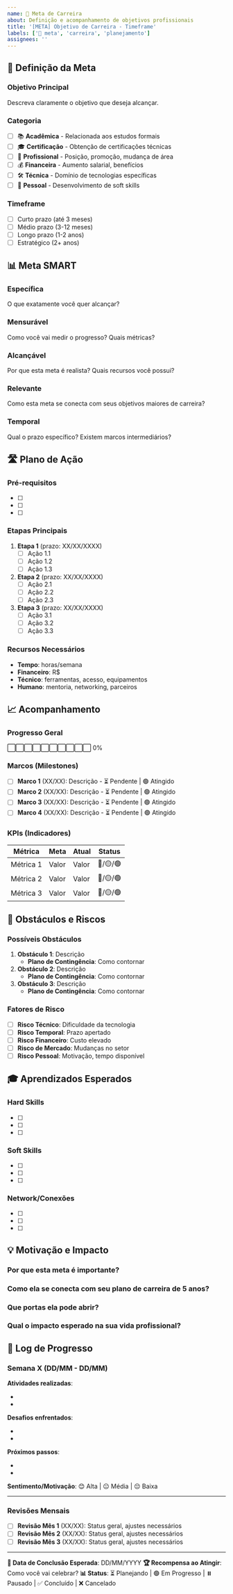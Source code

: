 ```yaml
---
name: 🎯 Meta de Carreira
about: Definição e acompanhamento de objetivos profissionais
title: '[META] Objetivo de Carreira - Timeframe'
labels: ['🎯 meta', 'carreira', 'planejamento']
assignees: ''
---
```


## 🎯 Definição da Meta

### Objetivo Principal

Descreva claramente o objetivo que deseja alcançar.

### Categoria

- [ ] 📚 **Acadêmica** - Relacionada aos estudos formais
- [ ] 🎓 **Certificação** - Obtenção de certificações técnicas  
- [ ] 💼 **Profissional** - Posição, promoção, mudança de área
- [ ] 💰 **Financeira** - Aumento salarial, benefícios
- [ ] 🛠️ **Técnica** - Domínio de tecnologias específicas
- [ ] 🌟 **Pessoal** - Desenvolvimento de soft skills

### Timeframe

- [ ] Curto prazo (até 3 meses)
- [ ] Médio prazo (3-12 meses)  
- [ ] Longo prazo (1-2 anos)
- [ ] Estratégico (2+ anos)

## 📊 Meta SMART

### Específica

O que exatamente você quer alcançar?

### Mensurável

Como você vai medir o progresso? Quais métricas?

### Alcançável

Por que esta meta é realista? Quais recursos você possui?

### Relevante

Como esta meta se conecta com seus objetivos maiores de carreira?

### Temporal

Qual o prazo específico? Existem marcos intermediários?

## 🛣️ Plano de Ação

### Pré-requisitos

- [ ]  
- [ ]  
- [ ]  

### Etapas Principais

1. **Etapa 1** (prazo: XX/XX/XXXX)
   - [ ] Ação 1.1
   - [ ] Ação 1.2
   - [ ] Ação 1.3

2. **Etapa 2** (prazo: XX/XX/XXXX)  
   - [ ] Ação 2.1
   - [ ] Ação 2.2
   - [ ] Ação 2.3

3. **Etapa 3** (prazo: XX/XX/XXXX)
   - [ ] Ação 3.1
   - [ ] Ação 3.2
   - [ ] Ação 3.3

### Recursos Necessários

- **Tempo**: horas/semana
- **Financeiro**: R$  
- **Técnico**: ferramentas, acesso, equipamentos
- **Humano**: mentoria, networking, parceiros

## 📈 Acompanhamento

### Progresso Geral

⬜⬜⬜⬜⬜⬜⬜⬜⬜⬜ 0%

### Marcos (Milestones)

- [ ] **Marco 1** (XX/XX): Descrição - ⏳ Pendente | 🟢 Atingido
- [ ] **Marco 2** (XX/XX): Descrição - ⏳ Pendente | 🟢 Atingido  
- [ ] **Marco 3** (XX/XX): Descrição - ⏳ Pendente | 🟢 Atingido
- [ ] **Marco 4** (XX/XX): Descrição - ⏳ Pendente | 🟢 Atingido

### KPIs (Indicadores)

| Métrica | Meta | Atual | Status |
|---------|------|-------|---------|
| Métrica 1 | Valor | Valor | 🔴/🟡/🟢 |
| Métrica 2 | Valor | Valor | 🔴/🟡/🟢 |
| Métrica 3 | Valor | Valor | 🔴/🟡/🟢 |

## 🚧 Obstáculos e Riscos

### Possíveis Obstáculos

1. **Obstáculo 1**: Descrição
   - **Plano de Contingência**: Como contornar
2. **Obstáculo 2**: Descrição  
   - **Plano de Contingência**: Como contornar
3. **Obstáculo 3**: Descrição
   - **Plano de Contingência**: Como contornar

### Fatores de Risco

- [ ] **Risco Técnico**: Dificuldade da tecnologia
- [ ] **Risco Temporal**: Prazo apertado  
- [ ] **Risco Financeiro**: Custo elevado
- [ ] **Risco de Mercado**: Mudanças no setor
- [ ] **Risco Pessoal**: Motivação, tempo disponível

## 🎓 Aprendizados Esperados

### Hard Skills

- [ ]  
- [ ]  
- [ ]  

### Soft Skills

- [ ]  
- [ ]  
- [ ]  

### Network/Conexões

- [ ]  
- [ ]  
- [ ]  

## 💡 Motivação e Impacto

### Por que esta meta é importante?

### Como ela se conecta com seu plano de carreira de 5 anos?

### Que portas ela pode abrir?

### Qual o impacto esperado na sua vida profissional?

## 📝 Log de Progresso

### Semana X (DD/MM - DD/MM)

**Atividades realizadas**:

-  
-  

**Desafios enfrentados**:

-  
-  

**Próximos passos**:

-  
-  

**Sentimento/Motivação**: 😊 Alta | 😐 Média | 😔 Baixa

---

### Revisões Mensais

- [ ] **Revisão Mês 1** (XX/XX): Status geral, ajustes necessários
- [ ] **Revisão Mês 2** (XX/XX): Status geral, ajustes necessários
- [ ] **Revisão Mês 3** (XX/XX): Status geral, ajustes necessários

---

**🎯 Data de Conclusão Esperada**: DD/MM/YYYY
**🏆 Recompensa ao Atingir**: Como você vai celebrar?
**📊 Status**: ⏳ Planejando | 🟢 Em Progresso | ⏸️ Pausado | ✅ Concluído | ❌ Cancelado
